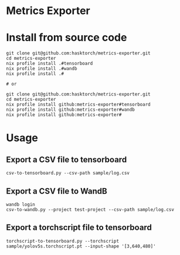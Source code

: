 # Metrics Exporter

# Install from source code

```
git clone git@github.com:hasktorch/metrics-exporter.git
cd metrics-exporter
nix profile install .#tensorboard
nix profile install .#wandb
nix profile install .#

# or 

git clone git@github.com:hasktorch/metrics-exporter.git
cd metrics-exporter
nix profile install github:metrics-exporter#tensorboard
nix profile install github:metrics-exporter#wandb
nix profile install github:metrics-exporter#
```



# Usage

## Export a CSV file to tensorboard

```
csv-to-tensorboard.py --csv-path sample/log.csv
```

## Export a CSV file to WandB

```
wandb login
csv-to-wandb.py --project test-project --csv-path sample/log.csv
```

## Export a torchscript file to tensorboard

```
torchscript-to-tensorboard.py --torchscript sample/yolov5s.torchscript.pt --input-shape '[3,640,480]'
```

